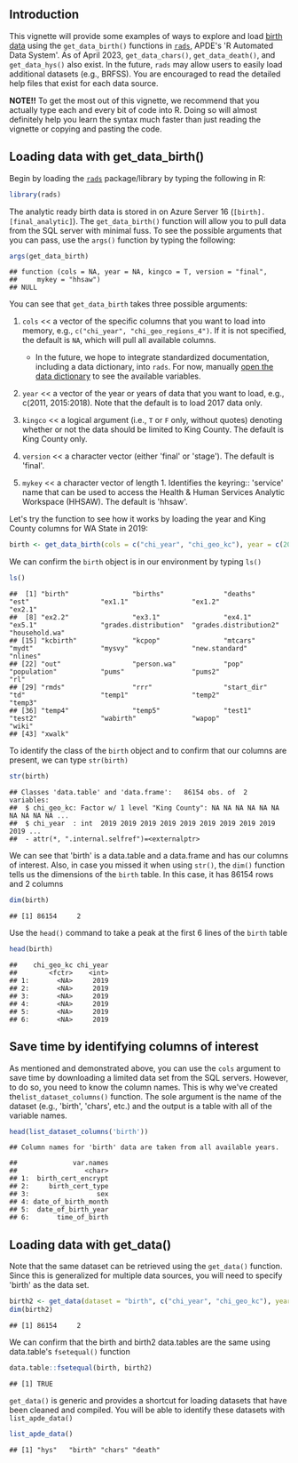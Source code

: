 
## Introduction

This vignette will provide some examples of ways to explore and load [birth data](https://github.com/PHSKC-APDE/DOHdata/tree/master/ETL/birth) using the `get_data_birth()` functions in [`rads`](https://github.com/PHSKC-APDE/rads), APDE's 'R Automated Data System'. As of April 2023, `get_data_chars()`, `get_data_death()`, and `get_data_hys()` also exist. In the future, `rads` may allow users to easily load additional datasets (e.g., BRFSS). You are encouraged to read the detailed help files that exist for each data source.

**NOTE!!** To get the most out of this vignette, we recommend that you actually type each and every bit of code into R. Doing so will almost definitely help you learn the syntax much faster than just reading the vignette or copying and pasting the code.

## Loading data with get_data_birth()

Begin by loading the [`rads`](https://github.com/PHSKC-APDE/rads) package/library by typing the following in R:


```r
library(rads)
```

The analytic ready birth data is stored in on Azure Server 16 (`[birth].[final_analytic]`). The `get_data_birth()` function will allow you to pull data from the SQL server with minimal fuss. To see the possible arguments that you can pass, use the `args()` function by typing the following:


```r
args(get_data_birth)
```

```
## function (cols = NA, year = NA, kingco = T, version = "final", 
##     mykey = "hhsaw") 
## NULL
```

You can see that `get_data_birth` takes three possible arguments:

1)  `cols` \<\< a vector of the specific columns that you want to load into memory, e.g., `c("chi_year", "chi_geo_regions_4")`. If it is not specified, the default is `NA`, which will pull all available columns.

    -   In the future, we hope to integrate standardized documentation, including a data dictionary, into `rads`. For now, manually [open the data dictionary](https://github.com/PHSKC-APDE/DOHdata/blob/master/ETL/birth/ref/ref_bir_user_dictionary_final.csv) to see the available variables.

2)  `year` \<\< a vector of the year or years of data that you want to load, e.g., c(2011, 2015:2018). Note that the default is to load 2017 data only.

3)  `kingco` \<\< a logical argument (i.e., `T` or `F` only, without quotes) denoting whether or not the data should be limited to King County. The default is King County only.

4)  `version` \<\< a character vector (either 'final' or 'stage'). The default is 'final'.  

5)  `mykey` \<\< a character vector of length 1. Identifies the keyring:: 'service' name that can be used to access the Health & Human Services Analytic Workspace (HHSAW). The default is 'hhsaw'.

Let's try the function to see how it works by loading the year and King County columns for WA State in 2019:


```r
birth <- get_data_birth(cols = c("chi_year", "chi_geo_kc"), year = c(2019), kingco = F)
```

We can confirm the `birth` object is in our environment by typing `ls()`


```r
ls() 
```

```
##  [1] "birth"                "births"               "deaths"               "est"                  "ex1.1"                "ex1.2"                "ex2.1"               
##  [8] "ex2.2"                "ex3.1"                "ex4.1"                "ex5.1"                "grades.distribution"  "grades.distribution2" "household.wa"        
## [15] "kcbirth"              "kcpop"                "mtcars"               "mydt"                 "mysvy"                "new.standard"         "nlines"              
## [22] "out"                  "person.wa"            "pop"                  "population"           "pums"                 "pums2"                "rl"                  
## [29] "rmds"                 "rrr"                  "start_dir"            "td"                   "temp1"                "temp2"                "temp3"               
## [36] "temp4"                "temp5"                "test1"                "test2"                "wabirth"              "wapop"                "wiki"                
## [43] "xwalk"
```

To identify the class of the `birth` object and to confirm that our columns are present, we can type `str(birth)`


```r
str(birth) 
```

```
## Classes 'data.table' and 'data.frame':	86154 obs. of  2 variables:
##  $ chi_geo_kc: Factor w/ 1 level "King County": NA NA NA NA NA NA NA NA NA NA ...
##  $ chi_year  : int  2019 2019 2019 2019 2019 2019 2019 2019 2019 2019 ...
##  - attr(*, ".internal.selfref")=<externalptr>
```

We can see that 'birth' is a data.table and a data.frame and has our columns of interest. Also, in case you missed it when using `str()`, the `dim()` function tells us the dimensions of the `birth` table. In this case, it has 86154 rows and 2 columns


```r
dim(birth) 
```

```
## [1] 86154     2
```

Use the `head()` command to take a peak at the first 6 lines of the `birth` table


```r
head(birth) 
```

```
##    chi_geo_kc chi_year
##        <fctr>    <int>
## 1:       <NA>     2019
## 2:       <NA>     2019
## 3:       <NA>     2019
## 4:       <NA>     2019
## 5:       <NA>     2019
## 6:       <NA>     2019
```

## Save time by identifying columns of interest 
As mentioned and demonstrated above, you can use the `cols` argument to save time by downloading a limited data set from the SQL servers. However, to do so, you need to know the column names. This is why we've created the`list_dataset_columns()` function. The sole argument is the name of the dataset (e.g., 'birth', 'chars', etc.) and the output is a table with all of the variable names. 


```r
head(list_dataset_columns('birth'))
```

```
## Column names for 'birth' data are taken from all available years.
```

```
##              var.names
##                 <char>
## 1:  birth_cert_encrypt
## 2:     birth_cert_type
## 3:                 sex
## 4: date_of_birth_month
## 5:  date_of_birth_year
## 6:       time_of_birth
```

## Loading data with get_data()

Note that the same dataset can be retrieved using the `get_data()` function. Since this is generalized for multiple data sources, you will need to specify 'birth' as the data set.


```r
birth2 <- get_data(dataset = "birth", c("chi_year", "chi_geo_kc"), year = c(2019), kingco = F)
dim(birth2)
```

```
## [1] 86154     2
```

We can confirm that the birth and birth2 data.tables are the same using data.table's `fsetequal()` function


```r
data.table::fsetequal(birth, birth2)
```

```
## [1] TRUE
```

`get_data()` is generic and provides a shortcut for loading datasets that have been cleaned and compiled. You will be able to identify these datasets with `list_apde_data()`


```r
list_apde_data()
```

```
## [1] "hys"   "birth" "chars" "death"
```
